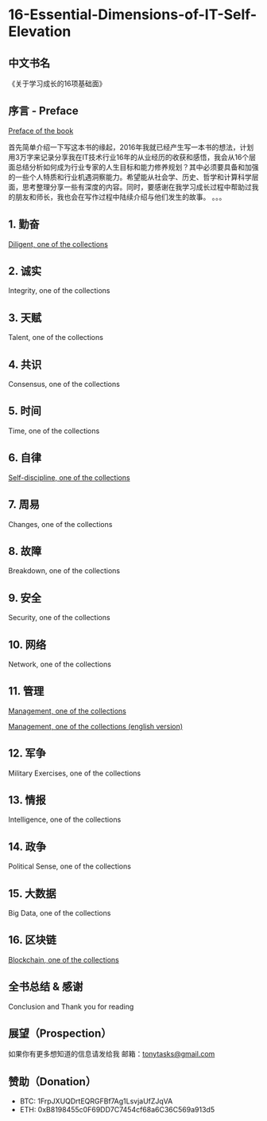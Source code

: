 # 16-Essential-Dimensions-of-IT-Self-Elevation

## 中文书名
《关于学习成长的16项基础面》

## 序言 - Preface

[Preface of the book](https://github.com/tonycai/16-Essential-Dimensions-of-IT-Self-Elevation/wiki/Preface-of-the-book)

首先简单介绍一下写这本书的缘起，2016年我就已经产生写一本书的想法，计划用3万字来记录分享我在IT技术行业16年的从业经历的收获和感悟，我会从16个层面总结分析如何成为行业专家的人生目标和能力修养规划？其中必须要具备和加强的一些个人特质和行业机遇洞察能力。希望能从社会学、历史、哲学和计算科学层面，思考整理分享一些有深度的内容。同时，要感谢在我学习成长过程中帮助过我的朋友和师长，我也会在写作过程中陆续介绍与他们发生的故事。
。。。


## 1. 勤奋
[Diligent, one of the collections](https://github.com/tonycai/16-Essential-Dimensions-of-IT-Self-Elevation/wiki/Diligent-one-of-the-collections)

## 2. 诚实
Integrity, one of the collections

## 3. 天赋
Talent, one of the collections

## 4. 共识
Consensus, one of the collections

## 5. 时间
Time, one of the collections

## 6. 自律
[Self-discipline, one of the collections](https://github.com/tonycai/16-Essential-Dimensions-of-IT-Self-Elevation/wiki/Self-discipline-one-of-the-collections)

## 7. 周易
Changes, one of the collections

## 8. 故障
Breakdown, one of the collections

## 9. 安全
Security, one of the collections

## 10. 网络
Network, one of the collections

## 11. 管理
[Management, one of the collections](https://github.com/tonycai/16-Essential-Dimensions-of-IT-Self-Elevation/wiki/Management-one-of-the-collections)

[Management, one of the collections (english version)](https://github.com/tonycai/16-Essential-Dimensions-of-IT-Self-Elevation/wiki/Management-one-of-the-collections-englishversion)

## 12. 军争
Military Exercises, one of the collections

## 13. 情报
Intelligence, one of the collections

## 14. 政争
Political Sense, one of the collections

## 15. 大数据
Big Data, one of the collections

## 16. 区块链
[Blockchain, one of the collections](https://github.com/tonycai/16-Essential-Dimensions-of-IT-Self-Elevation/wiki/Blockchain-one-of-the-collections)



## 全书总结 & 感谢
Conclusion and Thank you for reading

## 展望（Prospection）

如果你有更多想知道的信息请发给我
邮箱：tonytasks@gmail.com

## 赞助（Donation）

- BTC: 1FrpJXUQDrtEQRGFBf7Ag1LsvjaUfZJqVA
- ETH: 0xB8198455c0F69DD7C7454cf68a6C36C569a913d5
